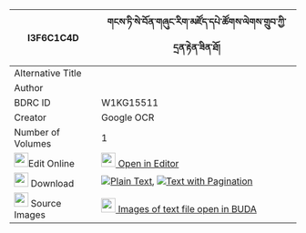 |I3F6C1C4D|གངས་ཏི་སེ་བོན་གཞུང་རིག་མཛོད་དཔེ་ཚོགས་ལེགས་གྲུབ་ཀྱི་དྲན་རྟེན་ཟིན་ཐོ། 
| --- | --- 
|Alternative Title |
|Author | 
|BDRC ID | W1KG15511
|Creator | Google OCR
|Number of Volumes| 1
|<img width="25" src="https://img.icons8.com/color/25/000000/edit-property.png">Edit Online| [<img width="25" src="https://avatars.githubusercontent.com/u/45091458?s=200&v=4"> Open in Editor](http://editor.openpecha.org/I3F6C1C4D)
|<img width="25" src="https://img.icons8.com/fluent/48/000000/download-2.png"/>  Download | [![](https://img.icons8.com/color/20/000000/txt.png)Plain Text](https://github.com/Openpecha/I3F6C1C4D/releases/download/v1/gang_tise_bonshyung_rik_dzo_pe_plain_I3F6C1C4D.zip), [![](https://img.icons8.com/color/20/000000/txt.png)Text with Pagination](https://github.com/Openpecha/I3F6C1C4D/releases/download/v1/gang_tise_bonshyung_rik_dzo_pe_pages_I3F6C1C4D.zip)
|<img width="25" src="https://img.icons8.com/plasticine/100/000000/pictures-folder.png"/>  Source Images | [<img width="25" src="https://library.bdrc.io/icons/BUDA-small.svg"> Images of text file open in BUDA](https://library.bdrc.io/show/bdr:W1KG15511)